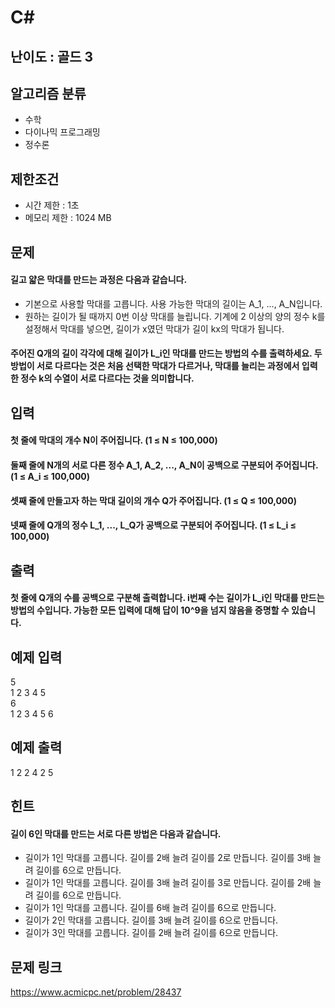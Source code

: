 # C#

## 난이도 : 골드 3

## 알고리즘 분류
  - 수학
  - 다이나믹 프로그래밍
  - 정수론

## 제한조건
  - 시간 제한 : 1초
  - 메모리 제한 : 1024 MB

## 문제
#### 길고 얇은 막대를 만드는 과정은 다음과 같습니다.
  - 기본으로 사용할 막대를 고릅니다. 사용 가능한 막대의 길이는 A_1, ..., A_N입니다.
  - 원하는 길이가 될 때까지 0번 이상 막대를 늘립니다. 기계에 2 이상의 양의 정수 k를 설정해서 막대를 넣으면, 길이가 x였던 막대가 길이 kx의 막대가 됩니다.
#### 주어진 Q개의 길이 각각에 대해 길이가 L_i인 막대를 만드는 방법의 수를 출력하세요. 두 방법이 서로 다르다는 것은 처음 선택한 막대가 다르거나, 막대를 늘리는 과정에서 입력한 정수 k의 수열이 서로 다르다는 것을 의미합니다.

## 입력
#### 첫 줄에 막대의 개수 N이 주어집니다. (1 ≤ N ≤ 100,000)
#### 둘째 줄에 N개의 서로 다른 정수 A_1, A_2, ..., A_N이 공백으로 구분되어 주어집니다. (1 ≤ A_i ≤ 100,000)
#### 셋째 줄에 만들고자 하는 막대 길이의 개수 Q가 주어집니다. (1 ≤ Q ≤ 100,000)
#### 넷째 줄에 Q개의 정수 L_1, ..., L_Q가 공백으로 구분되어 주어집니다. (1 ≤ L_i ≤ 100,000)

## 출력
#### 첫 줄에 Q개의 수를 공백으로 구분해 출력합니다. i번째 수는 길이가 L_i인 막대를 만드는 방법의 수입니다. 가능한 모든 입력에 대해 답이 10^9을 넘지 않음을 증명할 수 있습니다.

## 예제 입력
5<br/>
1 2 3 4 5<br/>
6<br/>
1 2 3 4 5 6<br/>

## 예제 출력
1 2 2 4 2 5<br/>

## 힌트
#### 길이 6인 막대를 만드는 서로 다른 방법은 다음과 같습니다.
  - 길이가 1인 막대를 고릅니다. 길이를 2배 늘려 길이를 2로 만듭니다. 길이를 3배 늘려 길이를 6으로 만듭니다.
  - 길이가 1인 막대를 고릅니다. 길이를 3배 늘려 길이를 3로 만듭니다. 길이를 2배 늘려 길이를 6으로 만듭니다.
  - 길이가 1인 막대를 고릅니다. 길이를 6배 늘려 길이를 6으로 만듭니다.
  - 길이가 2인 막대를 고릅니다. 길이를 3배 늘려 길이를 6으로 만듭니다.
  - 길이가 3인 막대를 고릅니다. 길이를 2배 늘려 길이를 6으로 만듭니다.

## 문제 링크
https://www.acmicpc.net/problem/28437